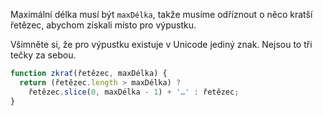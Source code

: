 Maximální délka musí být `maxDélka`, takže musíme odříznout o něco kratší řetězec, abychom získali místo pro výpustku.

Všimněte si, že pro výpustku existuje v Unicode jediný znak. Nejsou to tři tečky za sebou.

```js run demo
function zkrať(řetězec, maxDélka) {
  return (řetězec.length > maxDélka) ?
    řetězec.slice(0, maxDélka - 1) + '…' : řetězec;
}
```
